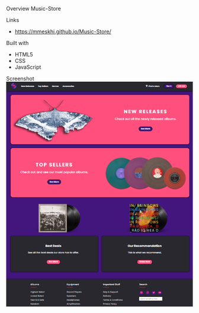 Overview
Music-Store

Links
- https://mmeskhi.github.io/Music-Store/

Built with
- HTML5
- CSS
- JavaScript

Screenshot
![](./screenshot.jpg)
